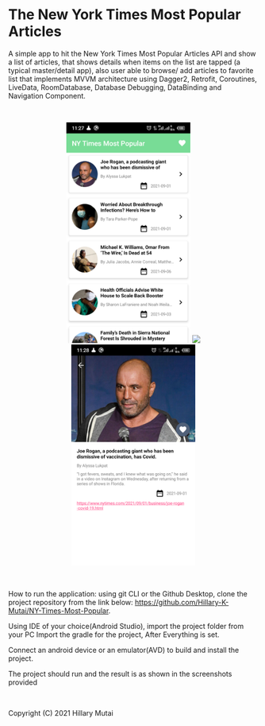 # The New York Times Most Popular Articles

A simple app to hit the New York Times Most Popular Articles API and show a list of articles,
that shows details when items on the list are tapped (a typical master/detail app),
also user able to browse/ add articles to favorite list that implements MVVM architecture using
Dagger2, Retrofit, Coroutines, LiveData, RoomDatabase, Database Debugging, DataBinding and Navigation
Component.

<br>
<p align="center">
    <img src="Screenshot_main.png" width="250"/>
    <img src="Screenshot_favorite.png" width="250"/>
    <img src="Screenshot_detail.png" width="250"/>
</p>
<br>

How to run the application:
using git CLI or the Github Desktop, clone the project repository from the link below:
https://github.com/Hillary-K-Mutai/NY-Times-Most-Popular.

Using IDE of your choice(Android Studio), import the project folder from your PC
Import the gradle for the project,
After Everything is set.

Connect an android device or an emulator(AVD) to build and install the project.

The project should run and the result is as shown in the screenshots provided

<br>

   Copyright (C) 2021 Hillary Mutai

